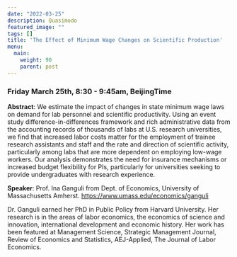 ```yaml
---
date: "2022-03-25"
description: Quasimodo
featured_image: ""
tags: []
title: 'The Effect of Minimum Wage Changes on Scientific Production'
menu:
  main:
    weight: 90
    parent: post
---
```

### Friday March 25th, 8:30 - 9:45am, BeijingTime

**Abstract**: We estimate the impact of changes in state minimum wage laws on demand for lab personnel and scientific productivity. Using an event study difference-in-differences framework and rich administrative data from the accounting records of thousands of labs at U.S. research universities,  we find  that  increased  labor  costs  matter  for  the  employment  of  trainee  research  assistants  and  staff  and  the  rate  and  direction  of  scientific  activity,  particularly  among labs  that  are  more  dependent  on  employing  low-wage workers. Our analysis demonstrates the need for insurance mechanisms or increased budget flexibility for PIs, particularly for universities seeking to provide undergraduates with research experience.

**Speaker**: Prof. Ina Ganguli from Dept. of Economics, University of Massachusetts Amherst.
https://www.umass.edu/economics/ganguli

Dr. Ganguli earned her PhD in Public Policy from Harvard University. Her research is in the areas of labor economics, the economics of science and innovation, international development and economic history. Her work has been featured at Management Science, Strategic Management Journal, Review of Economics and Statistics, AEJ-Applied, The Journal of Labor Economics.
